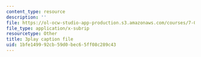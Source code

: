 ```yaml
---
content_type: resource
description: ''
file: https://ol-ocw-studio-app-production.s3.amazonaws.com/courses/7-016-introductory-biology-fall-2018/1bfe149992cb59d0bec65ff08c289c43_83-yKXuRDGc.vtt
file_type: application/x-subrip
resourcetype: Other
title: 3play caption file
uid: 1bfe1499-92cb-59d0-bec6-5ff08c289c43
---
```


